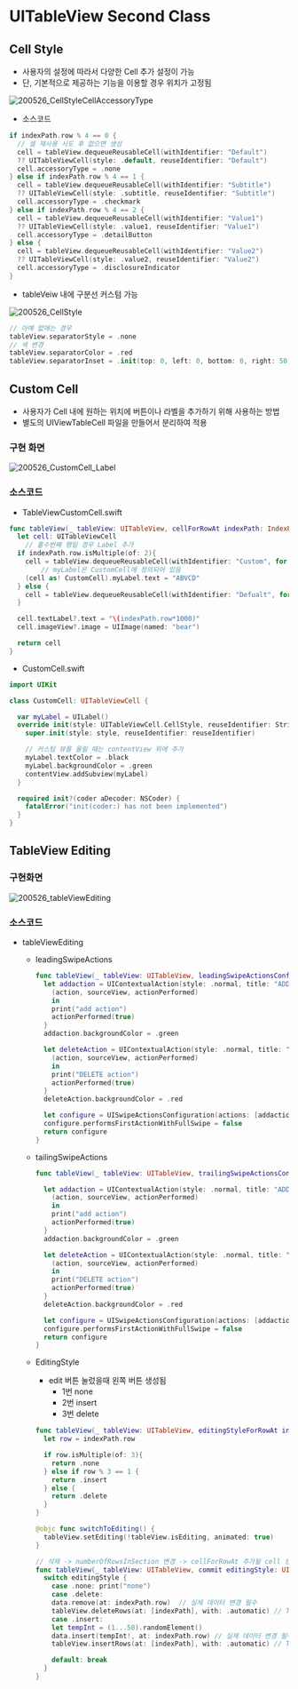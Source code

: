 # UITableView Second Class

## Cell Style

- 사용자의 설정에 따라서 다양한 Cell 추가 설정이 가능
- 단, 기본적으로 제공하는 기능을 이용할 경우 위치가 고정됨

![200526_CellStyleCellAccessoryType](../image/200526/200526_CellStyleCellAccessoryType.png)

- 소스코드

```swift
if indexPath.row % 4 == 0 {
  // 셀 재사용 시도 후 없으면 생성
  cell = tableView.dequeueReusableCell(withIdentifier: "Default")
  ?? UITableViewCell(style: .default, reuseIdentifier: "Default")
  cell.accessoryType = .none
} else if indexPath.row % 4 == 1 {
  cell = tableView.dequeueReusableCell(withIdentifier: "Subtitle")
  ?? UITableViewCell(style: .subtitle, reuseIdentifier: "Subtitle")
  cell.accessoryType = .checkmark
} else if indexPath.row % 4 == 2 {
  cell = tableView.dequeueReusableCell(withIdentifier: "Value1")
  ?? UITableViewCell(style: .value1, reuseIdentifier: "Value1")
  cell.accessoryType = .detailButton
} else {
  cell = tableView.dequeueReusableCell(withIdentifier: "Value2")
  ?? UITableViewCell(style: .value2, reuseIdentifier: "Value2")
  cell.accessoryType = .disclosureIndicator
}
```



- tableVeiw 내에 구분선 커스텀 가능

![200526_CellStyle](../image/200526/200526_CellStyle.png)

```swift
// 아예 없애는 경우
tableView.separatorStyle = .none
// 색 변경
tableView.separatorColor = .red
tableView.separatorInset = .init(top: 0, left: 0, bottom: 0, right: 50)
```



## Custom Cell

- 사용자가 Cell 내에 원하는 위치에 버튼이나 라벨을 추가하기 위해 사용하는 방법
- 별도의 UIViewTableCell 파일을 만들어서 분리하여 적용

### 구현 화면

![200526_CustomCell_Label](../image/200526/200526_CustomCell_Label.png)

### 소스코드

- TableViewCustomCell.swift

```swift
func tableView(_ tableView: UITableView, cellForRowAt indexPath: IndexPath) -> UITableViewCell {
  let cell: UITableViewCell
	// 홀수번째 행일 경우 Label 추가
  if indexPath.row.isMultiple(of: 2){
    cell = tableView.dequeueReusableCell(withIdentifier: "Custom", for: indexPath)
		// myLabel은 CustomCell에 정의되어 있음
    (cell as! CustomCell).myLabel.text = "ABVCD" 
  } else {
    cell = tableView.dequeueReusableCell(withIdentifier: "Defualt", for: indexPath)
  }

  cell.textLabel?.text = "\(indexPath.row*1000)"
  cell.imageView?.image = UIImage(named: "bear")

  return cell
}
```

- CustomCell.swift

```swift
import UIKit

class CustomCell: UITableViewCell {

  var myLabel = UILabel()
  override init(style: UITableViewCell.CellStyle, reuseIdentifier: String?) {
    super.init(style: style, reuseIdentifier: reuseIdentifier)

    // 커스텀 뷰를 올릴 때는 contentView 위에 추가
    myLabel.textColor = .black
    myLabel.backgroundColor = .green
    contentView.addSubview(myLabel)
  }

  required init?(coder aDecoder: NSCoder) {
    fatalError("init(coder:) has not been implemented")
  }
}
```



## TableView Editing

### 구현화면

![200526_tableViewEditing](../image/200526/200526_tableViewEditing.png)

### 소스코드

- tableViewEditing

  - leadingSwipeActions

    ```swift
    func tableView(_ tableView: UITableView, leadingSwipeActionsConfigurationForRowAt indexPath: IndexPath) -> UISwipeActionsConfiguration? {
      let addaction = UIContextualAction(style: .normal, title: "ADD") {
        (action, sourceView, actionPerformed)
        in
        print("add action")
        actionPerformed(true)
      }
      addaction.backgroundColor = .green
    
      let deleteAction = UIContextualAction(style: .normal, title: "DELETE") {
        (action, sourceView, actionPerformed)
        in
        print("DELETE action")
        actionPerformed(true)
      }
      deleteAction.backgroundColor = .red
    
      let configure = UISwipeActionsConfiguration(actions: [addaction,deleteAction])
      configure.performsFirstActionWithFullSwipe = false
      return configure
    }
    ```

  - tailingSwipeActions

    ```swift
    func tableView(_ tableView: UITableView, trailingSwipeActionsConfigurationForRowAt indexPath: IndexPath) -> UISwipeActionsConfiguration? {
    
      let addaction = UIContextualAction(style: .normal, title: "ADD") {
        (action, sourceView, actionPerformed)
        in
        print("add action")
        actionPerformed(true)
      }
      addaction.backgroundColor = .green
    
      let deleteAction = UIContextualAction(style: .normal, title: "DELETE") {
        (action, sourceView, actionPerformed)
        in
        print("DELETE action")
        actionPerformed(true)
      }
      deleteAction.backgroundColor = .red
    
      let configure = UISwipeActionsConfiguration(actions: [addaction,deleteAction])
      configure.performsFirstActionWithFullSwipe = false
      return configure
    }
    ```

  - EditingStyle 

    - edit 버튼 눌렀을때 왼쪽 버튼 생성됨
      - 1번 none
      - 2번 insert
      - 3번 delete

    ```swift
    func tableView(_ tableView: UITableView, editingStyleForRowAt indexPath: IndexPath) -> UITableViewCell.EditingStyle {
      let row = indexPath.row
    
      if row.isMultiple(of: 3){
        return .none
      } else if row % 3 == 1 {
        return .insert
      } else {
        return .delete
      }
    }
    
    @objc func switchToEditing() {
      tableView.setEditing(!tableView.isEditing, animated: true)
    }
    
    // 삭제 -> numberOfRowsInSection 변경 -> cellForRowAt 추가될 cell 생성
    func tableView(_ tableView: UITableView, commit editingStyle: UITableViewCell.EditingStyle, forRowAt indexPath: IndexPath) {
      switch editingStyle {
        case .none: print("none")
        case .delete:
        data.remove(at: indexPath.row)	// 실제 데이터 변경 필수
        tableView.deleteRows(at: [indexPath], with: .automatic) // TableView 에도 추가
        case .insert:
        let tempInt = (1...50).randomElement()
        data.insert(tempInt!, at: indexPath.row) // 실제 데이터 변경 필수
        tableView.insertRows(at: [indexPath], with: .automatic) // TableView 에도 추가
    
        default: break
      }
    }
    ```























